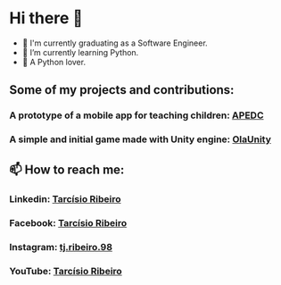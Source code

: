 # Hi there 👋

- 🔭 I'm currently graduating as a Software Engineer.
- 🌱 I’m currently learning Python.
- 🐍 A Python lover.

## Some of my projects and contributions:

### **A prototype of a mobile app for teaching children:** [APEDC](https://github.com/tarcisioribeiro/APEDC)
### **A simple and initial game made with Unity engine**: [OlaUnity](https://github.com/tarcisioribeiro/OlaUnity) 

## 📫 How to reach me:

 ### **Linkedin**: [Tarcísio Ribeiro](https://www.linkedin.com/in/tarcisio-ribeiro-a3b099196/)
 ### **Facebook**: [Tarcísio Ribeiro](https://www.facebook.com/tarcisio.ribeiro.1840)
 ### **Instagram**: [tj.ribeiro.98](https://www.instagram.com/tj.ribeiro.98/)
 ### **YouTube**: [Tarcísio Ribeiro](https://www.youtube.com/channel/UCcgti2Nb-xCb6ZAwziXt_4g)
